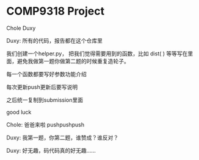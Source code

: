 # COMP9318 Project
 Chole Duxy

Duxy: 所有的代码，报告都在这个仓库里

我们创建一个helper.py， 把我们觉得需要用到的函数，比如 dist( ) 等等写在里面，避免我做第一题你做第二题的时候重复造轮子。    

每一个函数都要写好参数功能介绍

每次更新push更新后要写说明

之后统一复制到submission里面

good luck    

Chole: 爸爸来啦  pushpushpush

Duxy: 我第一题，你第二题，谁赞成？谁反对？

Duxy: 好无趣，码代码真的好无趣......


